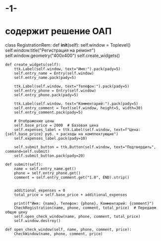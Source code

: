 # -1-
# содержит решение ОАП
class RegistrationRem:
    def __init__(self):
        self.window = Toplevel()
        self.window.title("Регистрация на ремонт")
        self.window.geometry("400x400")
        self.create_widgets()

    def create_widgets(self):
        ttk.Label(self.window, text="Имя:").pack(pady=5)
        self.entry_name = Entry(self.window)
        self.entry_name.pack(pady=5)

        ttk.Label(self.window, text="Телефон:").pack(pady=5)
        self.entry_phone = Entry(self.window)
        self.entry_phone.pack(pady=5)

        ttk.Label(self.window, text="Комментарий:").pack(pady=5)
        self.entry_comment = Text(self.window, height=5, width=30)
        self.entry_comment.pack(pady=5)

        # Отображение цены
        self.base_price = 2000  # Базовая цена
        self.expenses_label = ttk.Label(self.window, text=f"Цена: {self.base_price} руб. + расходы на комплектующие")
        self.expenses_label.pack(pady=10)

        self.submit_button = ttk.Button(self.window, text="Подтвердить", command=self.submit)
        self.submit_button.pack(pady=20)

    def submit(self):
        name = self.entry_name.get()
        phone = self.entry_phone.get()
        comment = self.entry_comment.get("1.0", END).strip()


        additional_expenses = 0
        total_price = self.base_price + additional_expenses

        print(f"Имя: {name}, Телефон: {phone}, Комментарий: {comment}")
        CheckRegistration(name, phone, comment, total_price)  # Передаем общую цену
        self.open_check_window(name, phone, comment, total_price)
        self.window.destroy()

    def open_check_window(self, name, phone, comment, price):
        CheckWindow(name, phone, comment, price)
